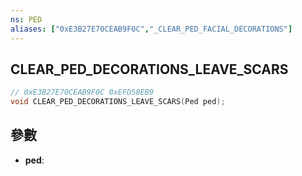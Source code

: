 ```yaml
---
ns: PED
aliases: ["0xE3B27E70CEAB9F0C","_CLEAR_PED_FACIAL_DECORATIONS"]
---
```

## CLEAR_PED_DECORATIONS_LEAVE_SCARS

```c
// 0xE3B27E70CEAB9F0C 0xEFD58EB9
void CLEAR_PED_DECORATIONS_LEAVE_SCARS(Ped ped);
```


## 參數
* **ped**: 

